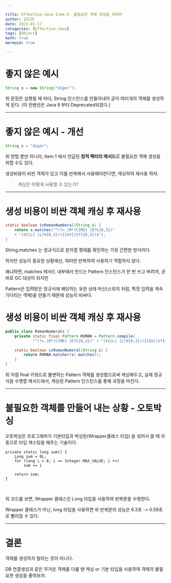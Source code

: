 ```yaml
---

title: Effective-Java Item 6. 불필요한 객체 생성을 피하라
author: 김도현
date: 2023-01-17
categories: [Effective-Java]
tags: [Object]
math: true
mermaid: true

---
```


# 좋지 않은 예시

```java
String s = new String("diger");
```

위 문장은 실행될 때 마다, String 인스턴스를 만들어내어 굳이 여러개의 객체를 생성하게 된다. (이 컨벤션은 Java 9 부터 Deprecated되었다.)

---

# 좋지 않은 예시 - 개선

```java
String s = "diger";
```

위 방법 뿐만 아니라, Item 1 에서 언급된 **정적 팩터리 메서드**로 불필요한 객체 생성을 피할 수도 있다.

생성비용이 비싼 객체가 있고 이를 반복해서 사용해야한다면, 캐싱하여 재사용 하자.

> 캐싱은 어떻게 사용할 수 있는가?

---

# 생성 비용이 비싼 객체 캐싱 후 재사용

```java
static boolean isRomanNumberal(String s) {
    return s.matches("^(?=.)M*(C[MD] |D?C{0,3})"
    + "(X[CL] |L?X{0,3})(I[XV]|V?I{0,3})$");
}
```

String.matches 는 정규식으로 문자열 형태를 확인하는 가장 간편한 방식이다.

하지만 성능이 중요한 상황에선, 여러번 반복하여 사용하기 적합하지 않다.

왜냐하면, matches 메서드 내부에서 만드는 Pattern 인스턴스가 한 번 쓰고 버려져, 곧바로 GC 대상이 되지만

Pattern은 입력받은 정규식에 해당하는 유한 상태 머신(스위치 처럼, 특정 입력을 계속 기다리는 객체)을 만들기 때문에 성능이 비싸다.

# 생성 비용이 비싼 객체 캐싱 후 재사용

```java
public class RomanNumerals {
    private static final Pattern ROMAN = Pattern.compile(
            "^(?=.)M*(C[MD] |D?C{0,3})" + "(X[CL] |L?X{0,3})(I[XV]|V?I{0,3})$");

    static boolean isRomanNumeral(String s) {
        return ROMAN.matcher(s).matches();
    }
}
```

위 처럼 final 키워드로 불변하는 Pattern 객체를 생성함으로써 캐싱해두고, 실제 정규식을 수행할 메서드에서, 캐싱된 Pattern 인스턴스를 통해 과정을 마친다.

---

# 불필요한 객체를 만들어 내는 상황 - 오토박싱

오토박싱은 프로그래머가 기본타입과 박싱된(Wrapper클래스 타입) 을 섞어서 쓸 때 자동으로 타입 캐스팅을 해주는 기술이다.

    private static long sum() {
        Long sum = 0L;
        for (long i = 0; i <= Integer.MAX_VALUE; i ++)
            sum += i

        return sum;
    }

<br>

위 코드를 보면, Wrapper 클래스인 Long 타입을 사용하여 반복문을 수행한다.

Wrapper 클래스가 아닌, long 타입을 사용하면 위 반복문의 성능은 6.3초 -> 0.59초로 빨라질 수 있다.

---

# 결론

객체를 생성하지 말라는 것이 아니다.

DB 연결생성과 같은 무거운 객체를 다룰 땐 캐싱 or 기본 타입을 사용하여 객체의 불필요한 생성을 줄여보자.

